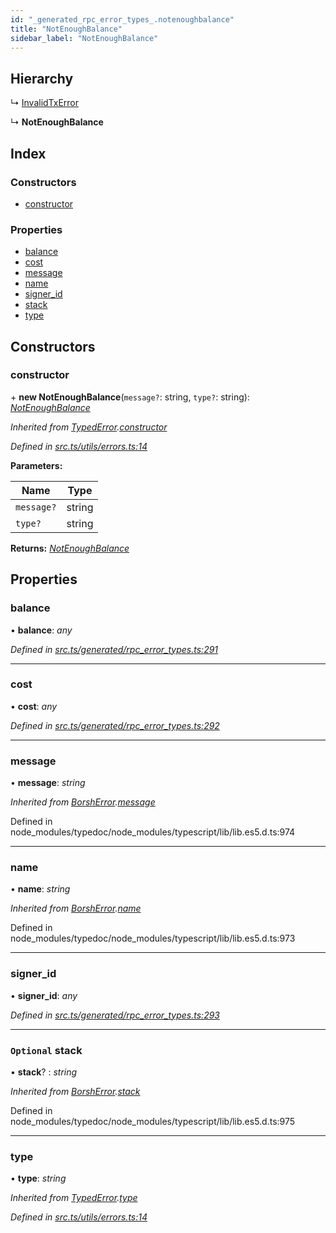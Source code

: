 ```yaml
---
id: "_generated_rpc_error_types_.notenoughbalance"
title: "NotEnoughBalance"
sidebar_label: "NotEnoughBalance"
---
```


## Hierarchy

  ↳ [InvalidTxError](_generated_rpc_error_types_.invalidtxerror.md)

  ↳ **NotEnoughBalance**

## Index

### Constructors

* [constructor](_generated_rpc_error_types_.notenoughbalance.md#constructor)

### Properties

* [balance](_generated_rpc_error_types_.notenoughbalance.md#balance)
* [cost](_generated_rpc_error_types_.notenoughbalance.md#cost)
* [message](_generated_rpc_error_types_.notenoughbalance.md#message)
* [name](_generated_rpc_error_types_.notenoughbalance.md#name)
* [signer_id](_generated_rpc_error_types_.notenoughbalance.md#signer_id)
* [stack](_generated_rpc_error_types_.notenoughbalance.md#optional-stack)
* [type](_generated_rpc_error_types_.notenoughbalance.md#type)

## Constructors

###  constructor

\+ **new NotEnoughBalance**(`message?`: string, `type?`: string): *[NotEnoughBalance](_generated_rpc_error_types_.notenoughbalance.md)*

*Inherited from [TypedError](_utils_errors_.typederror.md).[constructor](_utils_errors_.typederror.md#constructor)*

*Defined in [src.ts/utils/errors.ts:14](https://github.com/nearprotocol/nearlib/blob/de49029/src.ts/utils/errors.ts#L14)*

**Parameters:**

Name | Type |
------ | ------ |
`message?` | string |
`type?` | string |

**Returns:** *[NotEnoughBalance](_generated_rpc_error_types_.notenoughbalance.md)*

## Properties

###  balance

• **balance**: *any*

*Defined in [src.ts/generated/rpc_error_types.ts:291](https://github.com/nearprotocol/nearlib/blob/de49029/src.ts/generated/rpc_error_types.ts#L291)*

___

###  cost

• **cost**: *any*

*Defined in [src.ts/generated/rpc_error_types.ts:292](https://github.com/nearprotocol/nearlib/blob/de49029/src.ts/generated/rpc_error_types.ts#L292)*

___

###  message

• **message**: *string*

*Inherited from [BorshError](_utils_serialize_.borsherror.md).[message](_utils_serialize_.borsherror.md#message)*

Defined in node_modules/typedoc/node_modules/typescript/lib/lib.es5.d.ts:974

___

###  name

• **name**: *string*

*Inherited from [BorshError](_utils_serialize_.borsherror.md).[name](_utils_serialize_.borsherror.md#name)*

Defined in node_modules/typedoc/node_modules/typescript/lib/lib.es5.d.ts:973

___

###  signer_id

• **signer_id**: *any*

*Defined in [src.ts/generated/rpc_error_types.ts:293](https://github.com/nearprotocol/nearlib/blob/de49029/src.ts/generated/rpc_error_types.ts#L293)*

___

### `Optional` stack

• **stack**? : *string*

*Inherited from [BorshError](_utils_serialize_.borsherror.md).[stack](_utils_serialize_.borsherror.md#optional-stack)*

Defined in node_modules/typedoc/node_modules/typescript/lib/lib.es5.d.ts:975

___

###  type

• **type**: *string*

*Inherited from [TypedError](_utils_errors_.typederror.md).[type](_utils_errors_.typederror.md#type)*

*Defined in [src.ts/utils/errors.ts:14](https://github.com/nearprotocol/nearlib/blob/de49029/src.ts/utils/errors.ts#L14)*
